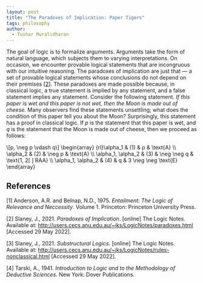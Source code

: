 ```yaml
---
layout: post
title: "The Paradoxes of Implication: Paper Tigers"
tags: philosophy
author:
  - Tushar Muralidharan
---
```

The goal of logic is to formalize arguments. Arguments take the form of natural language, which subjects them to varying interpretations. On occasion, we encounter provable logical statements that are incongruous with our intuitive reasoning. The paradoxes of implication are just that — a set of provable logical statements whose conclusions do not depend on their premises [[2](#paradoxes)]. These paradoxes are made possible because, in classical logic, a true statement is implied by any statement, and a false statement implies any statement. Consider the following statement. *If this paper is wet and this paper is not wet, then the Moon is made out of cheese.* Many observers find these statements unsettling; what does the condition of this paper tell you about the Moon? Surprisingly, this statement has a proof in classical logic. If $p$ is the statement that this paper is wet, and $q$ is the statement that the Moon is made out of cheese, then we proceed as follows:

\\[p, \neg p \vdash q\\]
\begin{array} {rl}\alpha_1 & (1) & p & \text{A} \\\\ \alpha_2 & (2) & \neg p & \text{A} \\\\ \alpha_1, \alpha_2 & (3) & \neg \neg q & \text{1, 2[ ] RAA} \\\\ \alpha_1, \alpha_2 & (4) & q & 3 \neg \neg \text{E}  \end{array}

## References

[<a name="anderson-belnap">1</a>] Anderson, A.R. and Belnap, N.D., 1975. *Entailment: The Logic of Relevance and Neccessity*. Volume 1. Princeton: Princeton University Press.

[<a name="paradoxes">2</a>] Slaney, J., 2021. *Paradoxes of Implication*. [online] The Logic Notes. Available at: <http://users.cecs.anu.edu.au/~jks/LogicNotes/paradoxes.html> [Accessed 29 May 2022].

[<a name="substructural">3</a>] Slaney, J., 2021. *Substructural Logics*. [online] The Logic Notes. Available at: <http://users.cecs.anu.edu.au/~jks/LogicNotes/rules-nonclassical.html> [Accessed 29 May 2022].

[<a name="tarski">4</a>] Tarski, A., 1941. *Introduction to Logic and to the Methodology of Deductive Sciences*. New York: Dover Publications.
